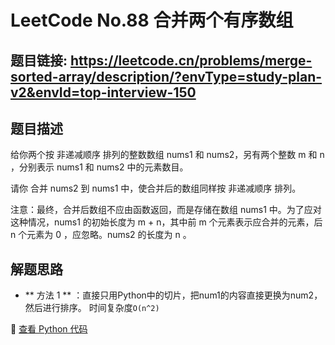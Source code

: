# LeetCode No.88 合并两个有序数组

## 题目链接: https://leetcode.cn/problems/merge-sorted-array/description/?envType=study-plan-v2&envId=top-interview-150

## 题目描述
给你两个按 非递减顺序 排列的整数数组 nums1 和 nums2，另有两个整数 m 和 n ，分别表示 nums1 和 nums2 中的元素数目。

请你 合并 nums2 到 nums1 中，使合并后的数组同样按 非递减顺序 排列。

注意：最终，合并后数组不应由函数返回，而是存储在数组 nums1 中。为了应对这种情况，nums1 的初始长度为 m + n，其中前 m 个元素表示应合并的元素，后 n 个元素为 0 ，应忽略。nums2 的长度为 n 。

## 解题思路
- ** 方法 1 ** ：直接只用Python中的切片，把num1的内容直接更换为num2，然后进行排序。 时间复杂度`O(n^2)`

📌 [查看 Python 代码](../solutions/python/No_088_合并两个有序数组.py)